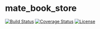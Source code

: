# mate_book_store

[![Build Status](https://travis-ci.org/oksana-miazina/mate_book_store.svg?branch=master)](https://travis-ci.org/oksana-miazina/mate_book_store)
[![Coverage Status](https://coveralls.io/repos/github/oksana-miazina/mate_book_store/badge.svg?branch=master)](https://coveralls.io/github/oksana-miazina/mate_book_store?branch=master)
[![License](http://img.shields.io/:license-apache-blue.svg)](http://www.apache.org/licenses/LICENSE-2.0.html)

